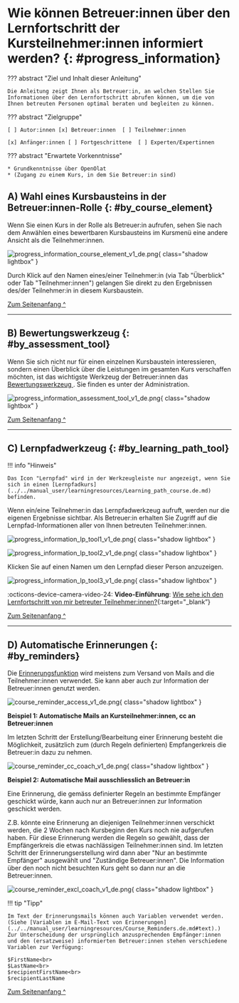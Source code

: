 # Wie können Betreuer:innen über den Lernfortschritt der Kursteilnehmer:innen informiert werden? {: #progress_information}


??? abstract "Ziel und Inhalt dieser Anleitung"

    Die Anleitung zeigt Ihnen als Betreuer:in, an welchen Stellen Sie Informationen über den Lernfortschritt abrufen können, um die von Ihnen betreuten Personen optimal beraten und begleiten zu können. 
    

??? abstract "Zielgruppe"

    [ ] Autor:innen [x] Betreuer:innen  [ ] Teilnehmer:innen

    [x] Anfänger:innen [ ] Fortgeschrittene  [ ] Experten/Expertinnen


??? abstract "Erwartete Vorkenntnisse"

    * Grundkenntnisse über OpenOlat
    * (Zugang zu einem Kurs, in dem Sie Betreuer:in sind)


## A) Wahl eines Kursbausteins in der Betreuer:innen-Rolle {: #by_course_element}

Wenn Sie einen Kurs in der Rolle als Betreuer:in aufrufen, sehen Sie nach dem Anwählen eines bewertbaren Kursbausteins im Kursmenü eine andere Ansicht als die Teilnehmer:innen.

![progress_information_course_element_v1_de.png](assets/progress_information_course_element_v1_de.png){ class="shadow lightbox" }

Durch Klick auf den Namen eines/einer Teilnehmer:in (via Tab "Überblick" oder Tab "Teilnehmer:innen") gelangen Sie direkt zu den Ergebnissen des/der Teilnehmer:in in diesem Kursbaustein.

[Zum Seitenanfang ^](#progress_information)

---

## B) Bewertungswerkzeug {: #by_assessment_tool}

Wenn Sie sich nicht nur für einen einzelnen Kursbaustein interessieren, sondern einen Überblick über die Leistungen im gesamten Kurs verschaffen möchten, ist das wichtigste Werkzeug der Betreuer:innen das [Bewertungswerkzeug ](../manual_user/learningresources/Assessment_tool_overview.md). Sie finden es unter der Administration.

![progress_information_assessment_tool_v1_de.png](assets/progress_information_assessment_tool_v1_de.png){ class="shadow lightbox" }

[Zum Seitenanfang ^](#progress_information)

---


## C) Lernpfadwerkzeug {: #by_learning_path_tool}

!!! info "Hinweis"

    Das Icon "Lernpfad" wird in der Werkzeugleiste nur angezeigt, wenn Sie sich in einen [Lernpfadkurs](../../manual_user/learningresources/Learning_path_course.de.md) befinden.


Wenn ein/eine Teilnehmer:in das Lernpfadwerkzeug aufruft, werden nur die eigenen Ergebnisse sichtbar. Als Betreuer:in erhalten Sie Zugriff auf die Lernpfad-Informationen aller von Ihnen betreuten Teilnehmer:innen. 

![progress_information_lp_tool1_v1_de.png](assets/progress_information_lp_tool1_v1_de.png){ class="shadow lightbox" }

![progress_information_lp_tool2_v1_de.png](assets/progress_information_lp_tool2_v1_de.png){ class="shadow lightbox" }

Klicken Sie auf einen Namen um den Lernpfad dieser Person anzuzeigen.

![progress_information_lp_tool3_v1_de.png](assets/progress_information_lp_tool3_v1_de.png){ class="shadow lightbox" }


:octicons-device-camera-video-24: **Video-Einführung**: [Wie sehe ich den Lernfortschritt von mir betreuter Teilnehmer:innen?](<https://www.youtube.com/embed/VO7TyxN9EOA>){:target="_blank”}


[Zum Seitenanfang ^](#progress_information)

---


## D) Automatische Erinnerungen {: #by_reminders}

Die [Erinnerungsfunktion](../../manual_user/learningresources/Course_Reminders.de.md) wird meistens zum Versand von Mails and die Teilnehmer:innen verwendet. Sie kann aber auch zur Information der Betreuer:innen genutzt werden.

![course_reminder_access_v1_de.png](assets/course_reminder_access_v1_de.png){ class="shadow lightbox" }

**Beispiel 1: Automatische Mails an Kursteilnehmer:innen, cc an Betreuer:innen**<br> 

Im letzten Schritt der Erstellung/Bearbeitung einer Erinnerung besteht die Möglichkeit, zusätzlich zum (durch Regeln definierten) Empfangerkreis die Betreuer:in dazu zu nehmen.

![course_reminder_cc_coach_v1_de.png](assets/course_reminder_cc_coach_v1_de.png){ class="shadow lightbox" }


**Beispiel 2: Automatische Mail ausschliesslich an Betreuer:in**<br>

Eine Erinnerung, die gemäss definierter Regeln an bestimmte Empfänger geschickt würde, kann auch nur an Betreuer:innen zur Information geschickt werden. 

Z.B. könnte eine Erinnerung an diejenigen Teilnehmer:innen verschickt werden, die 2 Wochen nach Kursbeginn den Kurs noch nie aufgerufen haben. Für diese Erinnerung werden die Regeln so gewählt, dass der Empfängerkreis die etwas nachlässigen Teilnehmer:innen sind. Im letzten Schritt der Erinnerungserstellung wird dann aber "Nur an bestimmte Empfänger" ausgewählt und "Zuständige Betreuer:innen". Die Information über den noch nicht besuchten Kurs geht so dann nur an die Betreuer:innen.

![course_reminder_excl_coach_v1_de.png](assets/course_reminder_excl_coach_v1_de.png){ class="shadow lightbox" }

!!! tip "Tipp"

    Im Text der Erinnerungsmails können auch Variablen verwendet werden. (Siehe [Variablen im E-Mail-Text von Erinnerungen](../../manual_user/learningresources/Course_Reminders.de.md#text).) Zur Unterscheidung der ursprünglich anzusprechenden Empfänger:innen und den (ersatzweise) informierten Betreuer:innen stehen verschiedene Variablen zur Verfügung:
    
    $FirstName<br>
    $LastName<br>
    $recipientFirstName<br>
    $recipientLastName


[Zum Seitenanfang ^](#progress_information)
